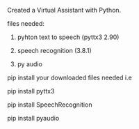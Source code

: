 Created a Virtual Assistant with Python.

files needed:

1. pyhton text to speech (pyttx3 2.90)

2. speech recognition (3.8.1)

3. py audio

pip install your downloaded files needed i.e

pip install pyttx3

pip install SpeechRecognition

pip install pyaudio


